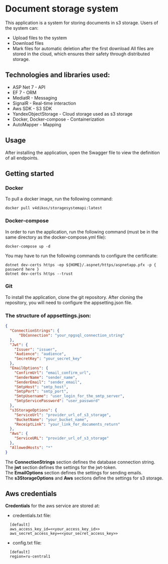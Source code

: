 # Document storage system
This application is a system for storing documents in s3 storage. 
Users of the system can: 
- Upload files to the system
- Download files 
- Mark files for automatic deletion after the first download
All files are stored in the cloud, which ensures their safety through distributed storage.

## Technologies and libraries used: 
- ASP Net 7 - API
- EF 7 - ORM
- MediatR - Messaging
- SignalR - Real-time interaction
- Aws SDK - S3 SDK
- YandexObjectStorage - Cloud storage used as s3 storage
- Docker, Docker-compose - Containerization
- AutoMapper - Mapping

## Usage
After installing the application, open the Swagger file to view the definition of all endpoints.

## Getting started

### Docker
To pull a docker image, run the following command:
```
docker pull v4dikos/storagesystemapi:latest
```

### Docker-compose
In order to run the application, run the following command (must be in the same directory as the docker-compose.yml file):
```
docker-compose up -d
```
You may have to run the following commands to configure the certificate:
```
dotnet dev-certs https -ep ${HOME}/.aspnet/https/aspnetapp.pfx -p { password here }
dotnet dev-certs https --trust
```

### Git
To install the application, clone the git repository.
After cloning the repository, you will need to configure the appsetting.json file.

### The structure of appsettings.json:
```json
{
  "ConnectionStrings": {
      "DbConnection": "your_npgsql_connection_string"
  },
  "Jwt": {
    "Issuer": "issuer",
    "Audience": "audience",
    "SecretKey": "your_secret_key"
  },
  "EmailOptions": {
    "ConfirmUrl": "email_confirm_url",
    "SenderName": "sender_name",
    "SenderEmail": "sender_email",
    "SmtpHost": "smtp_host",
    "SmtpPort": "smtp_port",
    "SmtpUsername": "user_login_for_the_smtp_server",
    "SmtpServicePassword": "user_password"
  },
  "s3StorageOptions": {
    "ServiceUrl": "provider_url_of_s3_storage",
    "BucketName": "your_bucket_name",
    "ReceiptLink": "your_link_for_documents_return"
  },
  "Aws": {
    "ServiceURL": "provider_url_of_s3_storage"
  },
  "AllowedHosts": "*"
}
```
The **ConnectionStrings** section defines the database connection string.
<br>
The **jwt** section defines the settings for the jwt-token.
<br>
The **EmailOptions** section defines the settings for sending emails.
<br>
The **s3StorageOptions** and **Aws** sections define the settings for s3 storage.

## Aws credentials
**Credentials** for the aws service are stored at: 
- credentials.txt file:
```
  [default]
  aws_access_key_id=<<your_access_key_id>>
  aws_secret_access_key=<<your_secret_access_key>>
```
- config.txt file:
```
  [default]
  region=ru-central1
```
